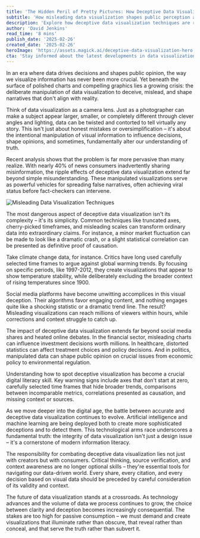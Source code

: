 ```yaml
---
title: 'The Hidden Peril of Pretty Pictures: How Deceptive Data Visualization Is Reshaping Reality'
subtitle: 'How misleading data visualization shapes public perception and decision-making'
description: 'Explore how deceptive data visualization techniques are reshaping public perception and decision-making in our digital age. From truncated axes to cherry-picked timeframes, learn how to spot and combat visual manipulation in an era where data literacy has never been more crucial.'
author: 'David Jenkins'
read_time: '8 mins'
publish_date: '2025-02-26'
created_date: '2025-02-26'
heroImage: 'https://assets.magick.ai/deceptive-data-visualization-hero.jpg'
cta: 'Stay informed about the latest developments in data visualization and join the conversation about maintaining data integrity by following us on LinkedIn. Together, we can promote transparency and accuracy in data communication.'
---
```


In an era where data drives decisions and shapes public opinion, the way we visualize information has never been more crucial. Yet beneath the surface of polished charts and compelling graphics lies a growing crisis: the deliberate manipulation of data visualization to deceive, mislead, and shape narratives that don't align with reality.

Think of data visualization as a camera lens. Just as a photographer can make a subject appear larger, smaller, or completely different through clever angles and lighting, data can be twisted and contorted to tell virtually any story. This isn't just about honest mistakes or oversimplification – it's about the intentional manipulation of visual information to influence decisions, shape opinions, and sometimes, fundamentally alter our understanding of truth.

Recent analysis shows that the problem is far more pervasive than many realize. With nearly 40% of news consumers inadvertently sharing misinformation, the ripple effects of deceptive data visualization extend far beyond simple misunderstanding. These manipulated visualizations serve as powerful vehicles for spreading false narratives, often achieving viral status before fact-checkers can intervene.

![Misleading Data Visualization Techniques](https://i.magick.ai/deceptive-visualization-example.jpg)

The most dangerous aspect of deceptive data visualization isn't its complexity – it's its simplicity. Common techniques like truncated axes, cherry-picked timeframes, and misleading scales can transform ordinary data into extraordinary claims. For instance, a minor market fluctuation can be made to look like a dramatic crash, or a slight statistical correlation can be presented as definitive proof of causation.

Take climate change data, for instance. Critics have long used carefully selected time frames to argue against global warming trends. By focusing on specific periods, like 1997-2012, they create visualizations that appear to show temperature stability, while deliberately excluding the broader context of rising temperatures since 1900.

Social media platforms have become unwitting accomplices in this visual deception. Their algorithms favor engaging content, and nothing engages quite like a shocking statistic or a dramatic trend line. The result? Misleading visualizations can reach millions of viewers within hours, while corrections and context struggle to catch up.

The impact of deceptive data visualization extends far beyond social media shares and heated online debates. In the financial sector, misleading charts can influence investment decisions worth millions. In healthcare, distorted statistics can affect treatment choices and policy decisions. And in politics, manipulated data can shape public opinion on crucial issues from economic policy to environmental regulation.

Understanding how to spot deceptive visualization has become a crucial digital literacy skill. Key warning signs include axes that don't start at zero, carefully selected time frames that hide broader trends, comparisons between incomparable metrics, correlations presented as causation, and missing context or sources.

As we move deeper into the digital age, the battle between accurate and deceptive data visualization continues to evolve. Artificial intelligence and machine learning are being deployed both to create more sophisticated deceptions and to detect them. This technological arms race underscores a fundamental truth: the integrity of data visualization isn't just a design issue – it's a cornerstone of modern information literacy.

The responsibility for combating deceptive data visualization lies not just with creators but with consumers. Critical thinking, source verification, and context awareness are no longer optional skills – they're essential tools for navigating our data-driven world. Every share, every citation, and every decision based on visual data should be preceded by careful consideration of its validity and context.

The future of data visualization stands at a crossroads. As technology advances and the volume of data we process continues to grow, the choice between clarity and deception becomes increasingly consequential. The stakes are too high for passive consumption – we must demand and create visualizations that illuminate rather than obscure, that reveal rather than conceal, and that serve the truth rather than subvert it.